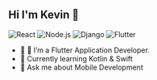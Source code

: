 ## Hi I'm Kevin 👋

![React](https://img.shields.io/badge/-React-61DAFB?style=flat&logo=React&logoColor=black)
![Node.js](https://img.shields.io/badge/-Node.js-339933?style=flat&logo=Node.js&logoColor=white)
![Django](https://img.shields.io/badge/-Django-092E20?style=flat&logo=Django&logoColor=white)
![Flutter](https://img.shields.io/badge/-Flutter-02569B?style=flat&logo=Flutter&logoColor=white)

- 🔭 👀 I’m a Flutter Application Developer.
- 🌱 Currently learning Kotlin & Swift 
- 💬 Ask me about Mobile Development

